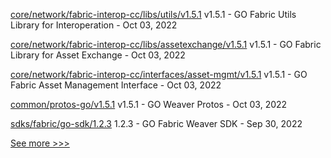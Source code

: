 
[core/network/fabric-interop-cc/libs/utils/v1.5.1](https://github.com/hyperledger-labs/weaver-dlt-interoperability/releases/tag/core/network/fabric-interop-cc/libs/utils/v1.5.1) v1.5.1 - GO Fabric Utils Library for Interoperation - Oct 03, 2022

[core/network/fabric-interop-cc/libs/assetexchange/v1.5.1](https://github.com/hyperledger-labs/weaver-dlt-interoperability/releases/tag/core/network/fabric-interop-cc/libs/assetexchange/v1.5.1) v1.5.1 - GO Fabric Library for Asset Exchange - Oct 03, 2022

[core/network/fabric-interop-cc/interfaces/asset-mgmt/v1.5.1](https://github.com/hyperledger-labs/weaver-dlt-interoperability/releases/tag/core/network/fabric-interop-cc/interfaces/asset-mgmt/v1.5.1) v1.5.1 - GO Fabric Asset Management Interface - Oct 03, 2022

[common/protos-go/v1.5.1](https://github.com/hyperledger-labs/weaver-dlt-interoperability/releases/tag/common/protos-go/v1.5.1) v1.5.1 - GO Weaver Protos - Oct 03, 2022

[sdks/fabric/go-sdk/1.2.3](https://github.com/hyperledger-labs/weaver-dlt-interoperability/releases/tag/sdks/fabric/go-sdk/1.2.3) 1.2.3 - GO Fabric Weaver SDK - Sep 30, 2022


[See more >>>](https://start-here.hyperledger.org/releases)
